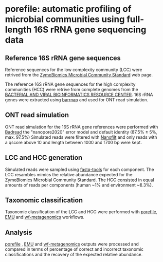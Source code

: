 # porefile: automatic profiling of microbial communities using full-length 16S rRNA gene sequencing data

## **Reference 16S rRNA gene sequences**
Reference sequences for the low complexity community (LCC) were retrived from the [ZymoBiomics Microbial Community Standard](https://files.zymoresearch.com/protocols/_d6300_zymobiomics_microbial_community_standard.pdf) web page.

The reference 16S rRNA gene sequences for the high complexity communities (HCC) were retrive from complete genomes from the [BACTERIAL AND VIRAL BIOINFORMATICS RESOURCE CENTER](https://www.bv-brc.org/view/Bacteria/2#view_tab=genomes). 16S rRNA genes were extracted using [barrnap](https://github.com/tseemann/barrnap) and used for ONT read simulation.

## **ONT read simulation**
ONT read simulation for the 16S rRNA gene references were performed with [Badread](https://github.com/rrwick/Badread) the "nanopore2020" error model and default identity (87.5% ± 5%, max. 97.5%)
Simulated reads were filtered with [Nanofilt](https://github.com/wdecoster/nanofilt) and only reads with a qscore above 10 and length between 1000 and 1700 bp were kept.

## **LCC and HCC generation**
Simulated reads were sampled using [fastq-tools](https://github.com/dcjones/fastq-tools) for each component. The LCC resambles mimics the relative abundance expected for the ZymoBiomics Microbial Community Standard. The HCC consisted in equal amounts of reads per components (human ~1% and environment ~8.3%).

## **Taxonomic classification**
Taxonomic classification of the LCC and HCC were performed with [porefile](https://github.com/microgenlab/porefile), [EMU](https://gitlab.com/treangenlab/emu) and [wf-metagenomics](https://github.com/epi2me-labs/wf-metagenomics) workflows.

## **Analysis**
[porefile](https://github.com/microgenlab/porefile) , [EMU](https://gitlab.com/treangenlab/emu) and [wf-metagenomics](https://github.com/epi2me-labs/wf-metagenomics) outputs were processed and compared in terms of percentage of correct and incorrect taxonomic classifications and the recovery of the expected relative abundance.
